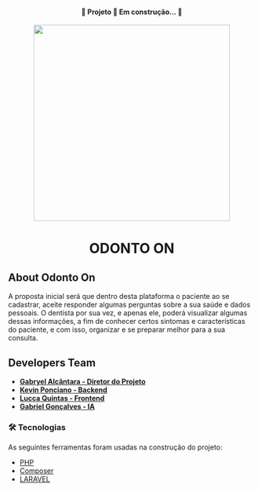 <h4 align="center"> 
	🚧  Projeto 🚀 Em construção...  🚧
</h4>

<p align="center"><a href="https://github.com/Garchy/Site-InovaWeek" target="_blank"><img src="https://uvv.br/wp-content/themes/uvvBr/templates/assets//img/logouvv.svg" width="400"></a></p>

<h1 align="center">ODONTO ON</h1>

## About Odonto On

A proposta inicial será que dentro desta plataforma o paciente ao se cadastrar, aceite responder algumas perguntas sobre a sua saúde e dados pessoais. O dentista por sua vez, e apenas ele, poderá visualizar algumas dessas informações, a fim de conhecer certos sintomas e características do paciente, e com isso, organizar e se preparar melhor para a sua consulta.


## Developers Team

- **[Gabryel Alcântara - Diretor do Projeto](https://github.com/Garchy)**
- **[Kevin Ponciano - Backend](https://github.com/Kevin-Ponciano)**
- **[Lucca Quintas - Frontend]()**
- **[Gabriel Gonçalves - IA]()**

### 🛠 Tecnologias

As seguintes ferramentas foram usadas na construção do projeto:

- [PHP](https://www.php.net)
- [Composer](https://getcomposer.org)
- [LARAVEL](https://laravel.com)
